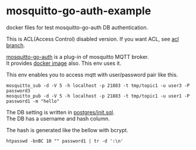 # mosquitto-go-auth-example
docker files for test mosquitto-go-auth DB authentication.

This is ACL(Access Control) disabled version.
If you want ACL, see [acl branch](https://github.com/yosukeueda33/mosquitto-go-auth-example/tree/acl).

[mosquitto-go-auth](https://github.com/iegomez/mosquitto-go-auth#hashing) is a plug-in of mosquitto MQTT broker.  
It provides [docker image](https://hub.docker.com/r/iegomez/mosquitto-go-auth) also. This env uses it.

This env enables you to access mqtt with user/password pair like this.  
```
mosquitto_sub -d -V 5 -h localhost -p 21883 -t tmp/topic1 -u user3 -P password3
mosquitto_pub -d -V 5 -h localhost -p 21883 -t tmp/topic1 -u user1 -P password1 -m "hello"
```

The DB setting is written in [postgres/init.sql](https://github.com/yosukeueda33/mosquitto-go-auth-example/blob/main/postgres/init.sql).  
The DB has a username and hash column.

The hash is generated like the bellow with bcrypt.
```
htpasswd -bnBC 10 "" password1 | tr -d ':\n'
```

